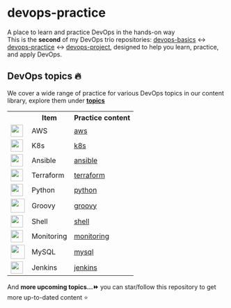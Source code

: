 # devops-practice

A place to learn and practice DevOps in the hands-on way
<br>
This is the **second** of my DevOps trio repositories: [devops-basics](https://github.com/tungbq/devops-basics) ↔️ [devops-practice](https://github.com/tungbq/devops-practice) ↔️ [devops-project](https://github.com/tungbq/devops-project), designed to help you learn, practice, and apply DevOps.

## DevOps topics 🔥

We cover a wide range of practice for various DevOps topics in our content library, explore them under [**topics**](./topics/)

<table>
    <tr>
        <th></th>
        <th>Item</th>
        <th>Practice content</th>
    </tr>
    <tr>
        <td><img height="28" src="https://skillicons.dev/icons?i=aws" /></td>
        <td>AWS</td>
        <td><a href="./topics/aws/">aws</a></td>
    </tr>
    <tr>
        <td><img height="28" src="https://avatars.githubusercontent.com/u/13629408" /></td>
        <td>K8s</td>
        <td><a href="./topics/k8s/">k8s</a></td>
    </tr>
    <tr>
        <td><img height="28" src="https://skillicons.dev/icons?i=ansible" /></td>
        <td>Ansible</td>
        <td><a href="./topics/ansible/">ansible</a></td>
    </tr>
    <tr>
        <td><img height="28" src="https://skillicons.dev/icons?i=terraform" /></td>
        <td>Terraform</td>
        <td><a href="./topics/terraform/">terraform</a></td>
    </tr>
    <tr>
        <td><img height="28" src="https://skillicons.dev/icons?i=py" /></td>
        <td>Python</td>
        <td><a href="./topics/python/">python</a></td>
    </tr>
    <tr>
        <td><img width="32" src="https://upload.wikimedia.org/wikipedia/commons/thumb/3/36/Groovy-logo.svg/1920px-Groovy-logo.svg.png"></td>
        <td>Groovy</td>
        <td><a href="./topics/groovy/">groovy</a></td>
    </tr>
    <tr>
        <td><img height="28" src="https://skillicons.dev/icons?i=bash" /></td>
        <td>Shell</td>
        <td><a href="./topics/shell/">shell</a></td>
    </tr>
    <tr>
        <td><img height="28" src="https://skillicons.dev/icons?i=prometheus" /></td>
        <td>Monitoring</td>
        <td><a href="./topics/monitoring/">monitoring</a></td>
    </tr>
    <tr>
        <td><img width="32" src="https://upload.wikimedia.org/wikipedia/commons/8/87/Sql_data_base_with_logo.png"></td>
        <td>MySQL</td>
        <td><a href="./topics/mysql/">mysql</a></td>
    </tr>
    <tr>
        <td><img height="28" src="https://skillicons.dev/icons?i=jenkins" /></td>
        <td>Jenkins</td>
        <td><a href="./topics/jenkins/">jenkins</a></td>
    </tr>
</table>

And **more upcoming topics...⏩** you can star/follow this repository to get more up-to-dated content ⭐
